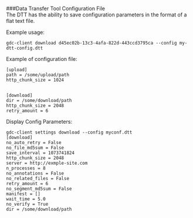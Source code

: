 ###Data Transfer Tool Configuration File  
The DTT has the ability to save configuration parameters in the format of a flat text file.


Example usage:

    gdc-client download d45ec02b-13c3-4afa-822d-443ccd3795ca --config my-dtt-config.dtt

Example of configuration file:

    [upload]
    path = /some/upload/path
    http_chunk_size = 1024


    [download]
    dir = /some/download/path
    http_chunk_size = 2048
    retry_amount = 6

Display Config Parameters:

    gdc-client settings download --config myconf.dtt
    [download]
    no_auto_retry = False
    no_file_md5sum = False
    save_interval = 1073741824
    http_chunk_size = 2048
    server = http://exmple-site.com
    n_processes = 8
    no_annotations = False
    no_related_files = False
    retry_amount = 6
    no_segment_md5sum = False
    manifest = []
    wait_time = 5.0
    no_verify = True
    dir = /some/download/path
